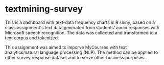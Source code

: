 # textmining-survey


This is a dashboard with text-data frequency charts in R shiny,
based on a class assignment's text data generated from students' audio responses with Microsoft speech recognition.
The data was collected and transformed to a text corpus and tokenized. 

This assignment was aimed to imporve MyCourses with text analytics/natural language processing (NLP).
The method can be applied to other survey response dataset and to serve other business purposes.





